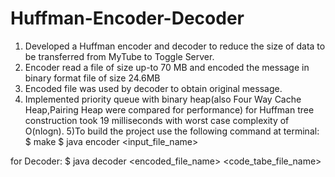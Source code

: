# Huffman-Encoder-Decoder
 1) Developed a Huffman encoder and decoder to reduce the size of data to be transferred from MyTube to Toggle Server.
 2) Encoder read a file of size up-to 70 MB and encoded the message in binary format file of size 24.6MB 
3)  Encoded file was used by decoder to obtain original message.
4) Implemented priority queue with binary heap(also Four Way Cache Heap,Pairing Heap were compared for performance) for Huffman tree construction took 19 milliseconds with worst case complexity of O(nlogn).
5)To build the project use the following command at terminal:
$ make
$ java encoder <input_file_name>

for Decoder:
$ java decoder <encoded_file_name> <code_tabe_file_name>
